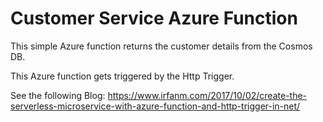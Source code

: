 # Customer Service Azure Function 

This simple Azure function returns the customer details from the Cosmos DB.

This Azure function gets triggered by the Http Trigger. 

See the following Blog:
https://www.irfanm.com/2017/10/02/create-the-serverless-microservice-with-azure-function-and-http-trigger-in-net/

